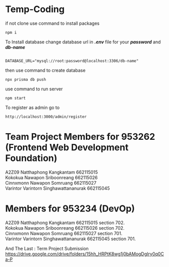# Temp-Coding

if not clone use command to install packages
```
npm i 
```
To Install database change database url in ***.env*** file for your ***password*** and ***db-name***
```

DATABASE_URL="mysql://root:password@localhost:3306/db-name"
```

then use command to create database
```
npx prisma db push 
```

use command to run server
```
npm start 
```

To register as admin go to
```
http://localhost:3000/admin/register
```

Team Project
Members for 953262 (Frontend Web Development Foundation)
========================================================
A2Z09 Natthaphong Kangkantam 662115015  
Kokokua Nawapon Sriboonreang 662115026  
Cinnxmonn Nawapon Somruang 662115027  
Varintor Varintorn Singhawattananurak 662115045

Members for 953234 (DevOp)
==========================================
A2Z09 Natthaphong Kangkantam 662115015 section 702.   
Kokokua Nawapon Sriboonreang 662115026 section 702.   
Cinnxmonn Nawapon Somruang 662115027 section 701.  
Varintor Varintorn Singhawattananurak 662115045 section 701.  

And The Last : Term Project Submission
https://drive.google.com/drive/folders/15hh_HRPtK8wg1j0bAMogDgIry0q0Ca-P
